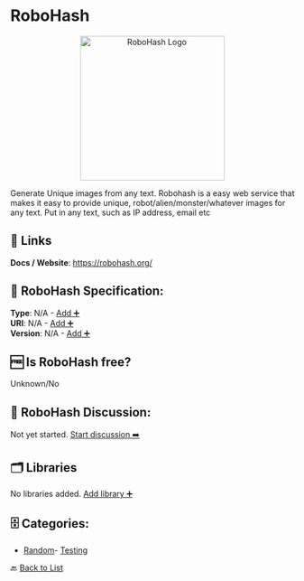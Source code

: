 # RoboHash
<p align="center">
    <img width="256" src="https://raw.githubusercontent.com/apis-list/apis-list/main/apis/robohash/logo_256x256.png" alt="RoboHash Logo"/>
</p>
Generate Unique images from any text. Robohash is a easy web service that makes it easy to provide unique, robot/alien/monster/whatever images for any text. Put in any text, such as IP address, email etc

##  🔗 Links
**Docs / Website**: https://robohash.org/

## 🧬 RoboHash Specification:
**Type**: N/A - [Add ➕](https://github.com/apis-list/apis-list/edit/main/apis/robohash/robohash.yaml)  
**URI**: N/A - [Add ➕](https://github.com/apis-list/apis-list/edit/main/apis/robohash/robohash.yaml)  
**Version**: N/A - [Add ➕](https://github.com/apis-list/apis-list/edit/main/apis/robohash/robohash.yaml)

## 🆓 Is RoboHash free?
 Unknown/No 

## 💬 RoboHash Discussion:
Not yet started. [Start discussion ➡️](https://github.com/apis-list/apis-list/discussions/new)

## 🗂️ Libraries

No libraries added. [Add library ➕](https://github.com/apis-list/apis-list/edit/main/apis/robohash/robohash.yaml)    


## 🗄️ Categories:
- [Random](https://github.com/apis-list/apis-list#random-)- [Testing](https://github.com/apis-list/apis-list#testing-)

🔙  [Back to List](https://github.com/apis-list/apis-list)
